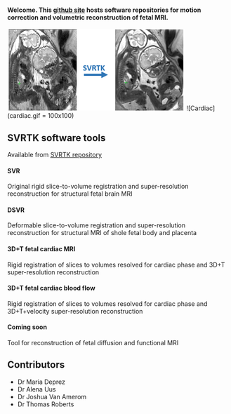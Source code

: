 #### Welcome. This [github site](https://github.com/SVRTK) hosts software repositories for motion correction and volumetric reconstruction of fetal MRI.

![DSVR](SVRTKlogo.png) ![Cardiac](cardiac.gif = 100x100)

## SVRTK software tools
Available from [SVRTK repository](https://github.com/SVRTK/SVRTK)

#### SVR 
Original rigid slice-to-volume registration and super-resolution reconstruction for structural fetal brain MRI

#### DSVR 
Deformable slice-to-volume registration and super-resolution reconstruction for structural MRI of shole fetal body and placenta

#### 3D+T fetal cardiac MRI
Rigid registration of slices to volumes resolved for cardiac phase and 3D+T super-resolution reconstruction

#### 3D+T fetal cardiac blood flow
Rigid registration of slices to volumes resolved for cardiac phase and 3D+T+velocity super-resolution reconstruction

#### Coming soon

Tool for reconstruction of fetal diffusion and functional MRI

## Contributors

* Dr Maria Deprez
* Dr Alena Uus
* Dr Joshua Van Amerom
* Dr Thomas Roberts

